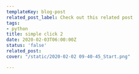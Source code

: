 ```yaml
---
templateKey: blog-post
related_post_label: Check out this related post
tags:
- python
title: simple click 2
date: 2020-02-03T06:00:00Z
status: 'false'
related_post:
cover: "/static/2020-02-02 09-40-45_Start.png"

---
```

